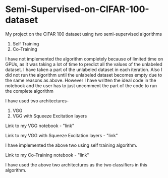 # Semi-Supervised-on-CIFAR-100-dataset

My project on the CIFAR 100 dataset using two semi-supervised algorithms

1. Self Training
2. Co-Training


I have not implemented the algorithm completely because of limited time on GPUs, as it was taking a lot of time to predict all the values of the unlabeled dataset. I have taken a part of the unlabeled dataset in each iteration. Also I did not run the algorithm until the unlabeled dataset becomes empty due to the same reasons as above. However I have written the ideal code in the notebook and the user has to just uncomment the part of the code to run the complete algorithm

I have used two architectures-

1. VGG
2. VGG with Squeeze Excitation layers


Link to my VGG notebook - "link"

Link to my VGG with Squeeze Excitation layers - "link"

I have implemented the above two using self training algorithm.

Link to my Co-Training notebook - "link"

I have used the above two architectures as the two classifiers in this algorithm.
